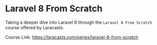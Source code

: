 # Laravel 8 From Scratch

Taking a deeper dive into Laravel 8 through the `Laravel 8 From Scratch` course offered by Laracasts.

Course Link:
https://laracasts.com/series/laravel-8-from-scratch
